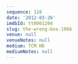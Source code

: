 ```yaml
---
sequence: 128
date: '2012-03-26'
imdbId: tt0061204
slug: the-wrong-box-1966
venue: null
venueNotes: null
medium: TCM HD
mediumNotes: null
---
```


